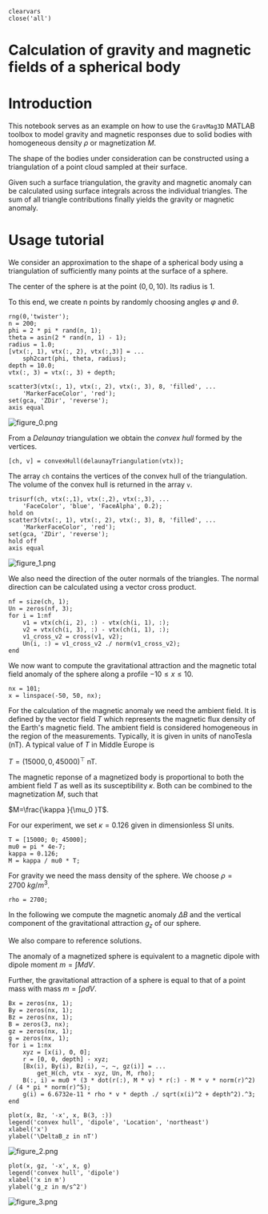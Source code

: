```matlab:Code
clearvars
close('all')
```

# Calculation of gravity and magnetic fields of a spherical body
# Introduction

This notebook serves as an example on how to use the `GravMag3D` MATLAB toolbox to model gravity and magnetic responses due to solid bodies with homogeneous density $\rho$ or magnetization $M$.

The shape of the bodies under consideration can be constructed using a triangulation of a point cloud sampled at their surface.

Given such a surface triangulation, the gravity and magnetic anomaly can be calculated using surface integrals across the individual triangles. The sum of all triangle contributions finally yields the gravity or magnetic anomaly.

# Usage tutorial

We consider an approximation to the shape of a spherical body using a triangulation of sufficiently many points at the surface of a sphere.

The center of the sphere is at the point $(0,0,10)$. Its radius is $1$.

To this end, we create n points by randomly choosing angles $\varphi$  and $\theta$.

```matlab:Code
rng(0,'twister');
n = 200;
phi = 2 * pi * rand(n, 1);
theta = asin(2 * rand(n, 1) - 1);
radius = 1.0;
[vtx(:, 1), vtx(:, 2), vtx(:,3)] = ...
    sph2cart(phi, theta, radius);
depth = 10.0;
vtx(:, 3) = vtx(:, 3) + depth;
```

```matlab:Code
scatter3(vtx(:, 1), vtx(:, 2), vtx(:, 3), 8, 'filled', ...
    'MarkerFaceColor', 'red');
set(gca, 'ZDir', 'reverse');
axis equal
```

![figure_0.png](example_01_images/figure_0.png)

From a *Delaunay* triangulation we obtain the *convex hull* formed by the vertices.

```matlab:Code
[ch, v] = convexHull(delaunayTriangulation(vtx));
```

The array `ch` contains the vertices of the convex hull of the triangulation. The volume of the convex hull is returned in the array `v`.

```matlab:Code
trisurf(ch, vtx(:,1), vtx(:,2), vtx(:,3), ...
    'FaceColor', 'blue', 'FaceAlpha', 0.2);
hold on
scatter3(vtx(:, 1), vtx(:, 2), vtx(:, 3), 8, 'filled', ...
    'MarkerFaceColor', 'red');
set(gca, 'ZDir', 'reverse');
hold off
axis equal
```

![figure_1.png](example_01_images/figure_1.png)

We also need the direction of the outer normals of the triangles. The normal direction can be calculated using a vector cross product.

```matlab:Code
nf = size(ch, 1);
Un = zeros(nf, 3);
for i = 1:nf
    v1 = vtx(ch(i, 2), :) - vtx(ch(i, 1), :);
    v2 = vtx(ch(i, 3), :) - vtx(ch(i, 1), :);
    v1_cross_v2 = cross(v1, v2);
    Un(i, :) = v1_cross_v2 ./ norm(v1_cross_v2);
end
```

We now want to compute the gravitational attraction and the magnetic total field anomaly of the sphere along a profile $-10\le x\le 10$.

```matlab:Code
nx = 101;
x = linspace(-50, 50, nx);
```

For the calculation of the magnetic anomaly we need the ambient field. It is defined by the vector field $T$ which represents the magnetic flux density of the Earth's magnetic field. The ambient field is considered homogeneous in the region of the measurements. Typically, it is given in units of nanoTesla (nT). A typical value of $T$ in Middle Europe is

$T=(15000,0,45000)^{\top }$ nT.

The magnetic reponse of a magnetized body is proportional to both the ambient field $T$ as well as its susceptibility $\kappa$. Both can be combined to the magnetization $M$, such that

$M=\frac{\kappa }{\mu_0 }T$.

For our experiment, we set $\kappa =0.126$ given in dimensionless SI units.

```matlab:Code
T = [15000; 0; 45000];
mu0 = pi * 4e-7;
kappa = 0.126;
M = kappa / mu0 * T;
```

For gravity we need the mass density of the sphere. We choose $\rho =2700~kg/m^3$.

```matlab:Code
rho = 2700;
```

In the following we compute the magnetic anomaly $\Delta B$ and the vertical component of the gravitational attraction $g_z$ of our sphere.

We also compare to reference solutions.

The anomaly of a magnetized sphere is equivalent to a magnetic dipole with dipole moment $m=\int MdV$.

Further, the gravitational attraction of a sphere is equal to that of a point mass with mass $m=\int \rho dV$.

```matlab:Code
Bx = zeros(nx, 1);
By = zeros(nx, 1);
Bz = zeros(nx, 1);
B = zeros(3, nx);
gz = zeros(nx, 1);
g = zeros(nx, 1);
for i = 1:nx
    xyz = [x(i), 0, 0];
    r = [0, 0, depth] - xyz;
    [Bx(i), By(i), Bz(i), ~, ~, gz(i)] = ...
        get_H(ch, vtx - xyz, Un, M, rho);
    B(:, i) = mu0 * (3 * dot(r(:), M * v) * r(:) - M * v * norm(r)^2) / (4 * pi * norm(r)^5);
    g(i) = 6.6732e-11 * rho * v * depth ./ sqrt(x(i)^2 + depth^2).^3;
end
```

```matlab:Code
plot(x, Bz, '-x', x, B(3, :))
legend('convex hull', 'dipole', 'Location', 'northeast')
xlabel('x')
ylabel('\DeltaB_z in nT')
```

![figure_2.png](example_01_images/figure_2.png)

```matlab:Code
plot(x, gz, '-x', x, g)
legend('convex hull', 'dipole')
xlabel('x in m')
ylabel('g_z in m/s^2')
```

![figure_3.png](example_01_images/figure_3.png)
